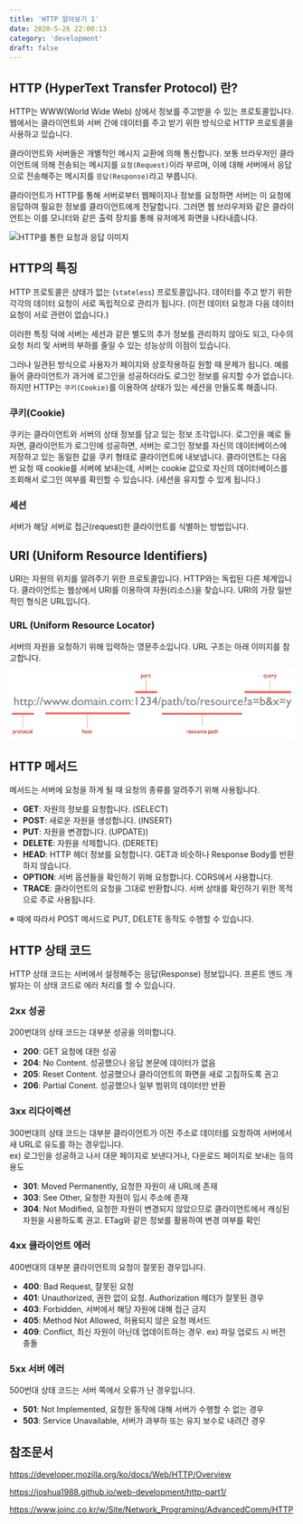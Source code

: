 ```yaml
---
title: 'HTTP 알아보기 1'
date: 2020-5-26 22:00:13
category: 'development'
draft: false
---
```


## HTTP (HyperText Transfer Protocol) 란?

HTTP는 WWW(World Wide Web) 상에서 정보를 주고받을 수 있는 프로토콜입니다.
웹에서는 클라이언트와 서버 간에 데이터를 주고 받기 위한 방식으로 HTTP 프로토콜을 사용하고 있습니다.

클라이언트와 서버들은 개별적인 메시지 교환에 의해 통신합니다. 보통 브라우저인 클라이언트에 의해 전송되는 메시지를 `요청(Request)`이라 부르며, 이에 대해 서버에서 응답으로 전송해주는 메시지를 `응답(Response)`라고 부릅니다.

클라이언트가 HTTP를 통해 서버로부터 웹페이지나 정보를 요청하면 서버는 이 요청에 응답하여 필요한 정보를 클라이언트에게 전달합니다. 그러면 웹 브라우저와 같은 클라이언트는 이를 모니터와 같은 출력 장치를 통해 유저에게 화면을 나타내줍니다.

![HTTP를 통한 요청과 응답 이미지](https://mdn.mozillademos.org/files/13677/Fetching_a_page.png)

## HTTP의 특징

HTTP 프로토콜은 상태가 없는 (`stateless`) 프로토콜입니다. 데이터를 주고 받기 위한 각각의 데이터 요청이 서로 독립적으로 관리가 됩니다. (이전 데이터 요청과 다음 데이터 요청이 서로 관련이 없습니다.)

이러한 특징 덕에 서버는 세션과 같은 별도의 추가 정보를 관리하지 않아도 되고, 다수의 요청 처리 및 서버의 부하를 줄일 수 있는 성능상의 이점이 있습니다.

그러나 일관된 방식으로 사용자가 페이지와 상호작용하길 원할 때 문제가 됩니다.
예를 들어 클라이언트가 과거에 로그인을 성공하더라도 로그인 정보를 유지할 수가 없습니다.
하지만 HTTP는 `쿠키(Cookie)`를 이용하여 상태가 있는 세션을 만들도록 해줍니다.

### 쿠키(Cookie)

쿠키는 클라이언트와 서버의 상태 정보를 담고 있는 정보 조각입니다.
로그인을 예로 들자면, 클라이언트가 로그인에 성공하면, 서버는 로그인 정보를 자신의 데이터베이스에 저장하고 있는 동일한 값을 쿠키 형태로 클라이언트에 내보냅니다.
클라이언트는 다음 번 요청 때 cookie를 서버에 보내는데, 서버는 cookie 값으로 자신의 데이터베이스를 조회해서 로그인 여부를 확인할 수 있습니다. (세션을 유지할 수 있게 됩니다.)

### 세션

서버가 해당 서버로 접근(request)한 클라이언트를 식별하는 방법입니다.

## URI (Uniform Resource Identifiers)

URI는 자원의 위치를 알려주기 위한 프로토콜입니다. HTTP와는 독립된 다른 체계입니다. 클라이언트는 웹상에서 URI를 이용하여 자원(리소스)을 찾습니다. URI의 가장 일반적인 형식은 URL입니다.

### URL (Uniform Resource Locator)

서버의 자원을 요청하기 위해 입력하는 영문주소입니다.
URL 구조는 아래 이미지를 참고합니다.

![URL 구조](./images/url-structure.png)

## HTTP 메서드

메서드는 서버에 요청을 하게 될 때 요청의 종류를 알려주기 위해 사용됩니다.

- **GET**: 자원의 정보를 요청합니다. (SELECT)
- **POST**: 새로운 자원을 생성합니다. (INSERT)
- **PUT**: 자원을 변경합니다. (UPDATE))
- **DELETE**: 자원을 삭제합니다. (DERETE)
- **HEAD**: HTTP 헤더 정보를 요청합니다. GET과 비슷하나 Response Body를 반환하지 않습니다.
- **OPTION**: 서버 옵션들을 확인하기 위해 요청합니다. CORS에서 사용합니다.
- **TRACE**: 클라이언트의 요청을 그대로 반환합니다. 서버 상태를 확인하기 위한 목적으로 주로 사용됩니다.

※ 때에 따라서 POST 메서드로 PUT, DELETE 동작도 수행할 수 있습니다.

## HTTP 상태 코드

HTTP 상태 코드는 서버에서 설정해주는 응답(Response) 정보입니다.
프론트 엔드 개발자는 이 상태 코드로 에러 처리를 할 수 있습니다.

### 2xx 성공

200번대의 상태 코드는 대부분 성공을 의미합니다.

- **200**: GET 요청에 대한 성공
- **204**: No Content. 성공했으나 응답 본문에 데이터가 없음
- **205**: Reset Content. 성공했으나 클라이언트의 화면을 새로 고침하도록 권고
- **206**: Partial Conent. 성공했으나 일부 범위의 데이터만 반환

### 3xx 리다이렉션

300번대의 상태 코드는 대부분 클라이언트가 이전 주소로 데이터를 요청하여 서버에서 새 URL로 유도를 하는 경우입니다. </br>
ex) 로그인을 성공하고 나서 대문 페이지로 보낸다거나, 다운로드 페이지로 보내는 등의 용도

- **301**: Moved Permanently, 요청한 자원이 새 URL에 존재
- **303**: See Other, 요청한 자원이 임시 주소에 존재
- **304**: Not Modified, 요청한 자원이 변경되지 않았으므로 클라이언트에서 캐싱된 자원을 사용하도록 권고. ETag와 같은 정보를 활용하여 변경 여부를 확인

### 4xx 클라이언트 에러

400번대의 대부분 클라이언트의 요청이 잘못된 경우입니다.

- **400**: Bad Request, 잘못된 요청
- **401**: Unauthorized, 권한 없이 요청. Authorization 헤더가 잘못된 경우
- **403**: Forbidden, 서버에서 해당 자원에 대해 접근 금지
- **405**: Method Not Allowed, 허용되지 않은 요청 메서드
- **409**: Conflict, 최신 자원이 아닌데 업데이트하는 경우. ex) 파일 업로드 시 버전 충돌

### 5xx 서버 에러

500번대 상태 코드는 서버 쪽에서 오류가 난 경우입니다.

- **501**: Not Implemented, 요청한 동작에 대해 서버가 수행할 수 없는 경우
- **503**: Service Unavailable, 서버가 과부하 또는 유지 보수로 내려간 경우

## 참조문서

<https://developer.mozilla.org/ko/docs/Web/HTTP/Overview>

<https://joshua1988.github.io/web-development/http-part1/>

<https://www.joinc.co.kr/w/Site/Network_Programing/AdvancedComm/HTTP>
